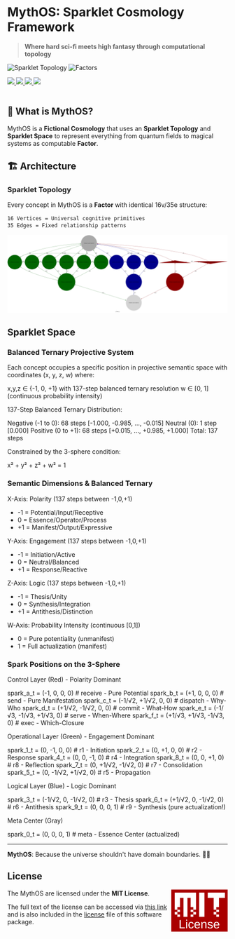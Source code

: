 # MythOS: Sparklet Cosmology Framework

> **Where hard sci-fi meets high fantasy through computational topology**

![Sparklet Topology](https://img.shields.io/badge/Topology-16v__35e-invariant)
![Factors](https://img.shields.io/badge/Factors-Universal_Computation-blue)

<a href="https://github.com/cilang/mythos/issues">
  <img src="https://img.shields.io/github/issues/cilang/mythos">
</a>
<a href="https://github.com/cilang/mythos/network">
  <img src="https://img.shields.io/github/forks/cilang/mythos">
</a>
<a href="https://github.com/cilang/mythos/stargazers">
  <img src="https://img.shields.io/github/stars/cilang/mythos">
</a>
<a href="https://github.com/cilang/mythos/blob/main/license">
  <img src="https://img.shields.io/github/license/cilang/mythos">
</a>
<br>
<br>

## 🎯 What is MythOS?

MythOS is a **Fictional Cosmology** that uses an **Sparklet Topology** and **Sparklet Space** to represent everything from quantum fields to magical systems as computable **Factor**.

## 🏗️ Architecture

### Sparklet Topology

Every concept in MythOS is a **Factor** with identical 16v/35e structure:

```
16 Vertices = Universal cognitive primitives
35 Edges = Fixed relationship patterns
```

![Image](src/specs/sparklet/sparklet.svg)

## Sparklet Space

### Balanced Ternary Projective System

Each concept occupies a specific position in projective semantic space with coordinates (x, y, z, w) where:

x,y,z ∈ {-1, 0, +1} with 137-step balanced ternary resolution
w ∈ [0, 1] (continuous probability intensity)

137-Step Balanced Ternary Distribution:

Negative (-1 to 0): 68 steps  [-1.000, -0.985, ..., -0.015]
Neutral  (0):       1 step    [0.000]
Positive (0 to +1): 68 steps  [+0.015, ..., +0.985, +1.000]
Total:              137 steps

Constrained by the 3-sphere condition:

x² + y² + z² + w² = 1

### Semantic Dimensions & Balanced Ternary

X-Axis: Polarity (137 steps between -1,0,+1)

* -1 = Potential/Input/Receptive
* 0 = Essence/Operator/Process
* +1 = Manifest/Output/Expressive

Y-Axis: Engagement (137 steps between -1,0,+1)

* -1 = Initiation/Active
* 0 = Neutral/Balanced
* +1 = Response/Reactive

Z-Axis: Logic (137 steps between -1,0,+1)

* -1 = Thesis/Unity
* 0 = Synthesis/Integration
* +1 = Antithesis/Distinction

W-Axis: Probability Intensity (continuous [0,1])

* 0 = Pure potentiality (unmanifest)
* 1 = Full actualization (manifest)

### Spark Positions on the 3-Sphere

Control Layer (Red) - Polarity Dominant

spark_a_t = (-1, 0, 0, 0)     # receive  - Pure Potential
spark_b_t = (+1, 0, 0, 0)     # send     - Pure Manifestation
spark_c_t = (-1/√2, +1/√2, 0, 0)  # dispatch - Why-Who
spark_d_t = (+1/√2, -1/√2, 0, 0)  # commit   - What-How
spark_e_t = (-1/√3, -1/√3, +1/√3, 0)  # serve    - When-Where
spark_f_t = (+1/√3, +1/√3, -1/√3, 0)  # exec     - Which-Closure

Operational Layer (Green) - Engagement Dominant

spark_1_t = (0, -1, 0, 0)          # r1 - Initiation
spark_2_t = (0, +1, 0, 0)          # r2 - Response
spark_4_t = (0, 0, -1, 0)          # r4 - Integration
spark_8_t = (0, 0, +1, 0)          # r8 - Reflection
spark_7_t = (0, +1/√2, -1/√2, 0)   # r7 - Consolidation
spark_5_t = (0, -1/√2, +1/√2, 0)   # r5 - Propagation

Logical Layer (Blue) - Logic Dominant

spark_3_t = (-1/√2, 0, -1/√2, 0)   # r3 - Thesis
spark_6_t = (+1/√2, 0, -1/√2, 0)   # r6 - Antithesis
spark_9_t = (0, 0, 0, 1)            # r9 - Synthesis (pure actualization!)

Meta Center (Gray)

spark_0_t = (0, 0, 0, 1)            # meta - Essence Center (actualized)

---

**MythOS**: Because the universe shouldn't have domain boundaries. 🚀✨

## License

<a href="https://opensource.org/licenses/MIT">
  <img align="right" height="96" alt="MIT License" src="meta/shared/mit-license.png" />
</a>

The MythOS are licensed under the **MIT License**.

The full text of the license can be accessed via [this link](https://opensource.org/licenses/MIT) and is also included in the [license](LICENCE) file of this software package.
